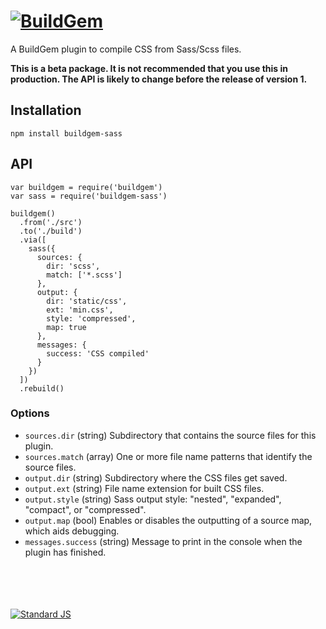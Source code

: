
# [![BuildGem](https://cdn.rawgit.com/buildgem/logo/2.1.0/dist/png/buildgem-logo-240x60.png)](https://github.com/buildgem)

A BuildGem plugin to compile CSS from Sass/Scss files.

**This is a beta package. It is not recommended that you use this in production. The API is likely to change before the release of version 1.**


## Installation

```
npm install buildgem-sass 
```


## API

```
var buildgem = require('buildgem')
var sass = require('buildgem-sass')

buildgem()
  .from('./src')
  .to('./build')
  .via([
    sass({
      sources: {
        dir: 'scss',
        match: ['*.scss']
      },
      output: {
        dir: 'static/css',
        ext: 'min.css',
        style: 'compressed',
        map: true
      },
      messages: {
        success: 'CSS compiled'
      }
    })
  ])
  .rebuild()
```

### Options

- ``sources.dir`` (string) Subdirectory that contains the source files for this plugin.
- ``sources.match`` (array) One or more file name patterns that identify the source files.
- ``output.dir`` (string) Subdirectory where the CSS files get saved.
- ``output.ext`` (string) File name extension for built CSS files.
- ``output.style`` (string) Sass output style: "nested", "expanded", "compact", or "compressed".
- ``output.map`` (bool) Enables or disables the outputting of a source map, which aids debugging.
- ``messages.success`` (string) Message to print in the console when the plugin has finished.


<p><br /><br /><br /><br /><a href="http://standardjs.com/"><img src="https://cdn.jsdelivr.net/gh/feross/standard/badge.svg" alt="Standard JS"></a></p>
